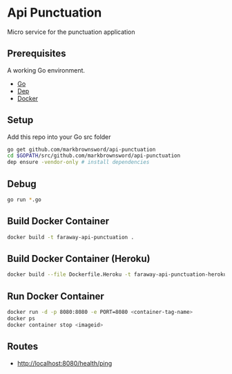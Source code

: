 # Api Punctuation

Micro service for the punctuation application

## Prerequisites

A working Go environment.

- [Go](https://golang.org/doc/install)
- [Dep](https://golang.github.io/dep/docs/introduction.html)
- [Docker](https://docs.docker.com/install/linux/docker-ce/ubuntu/)

## Setup

Add this repo into your Go src folder

```sh
go get github.com/markbrownsword/api-punctuation
cd $GOPATH/src/github.com/markbrownsword/api-punctuation
dep ensure -vendor-only # install dependencies
```

## Debug

```sh
go run *.go
```

## Build Docker Container

```sh
docker build -t faraway-api-punctuation .
```

## Build Docker Container (Heroku)

```sh
docker build --file Dockerfile.Heroku -t faraway-api-punctuation-heroku .
```

## Run Docker Container

```sh
docker run -d -p 8080:8080 -e PORT=8080 <container-tag-name>
docker ps
docker container stop <imageid>

```

## Routes

- <http://localhost:8080/health/ping>